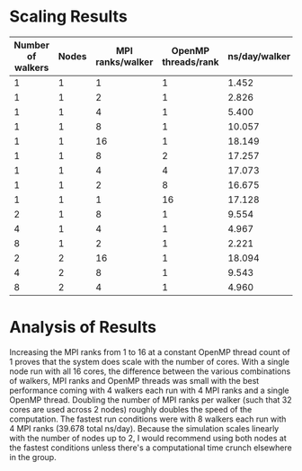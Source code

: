 # Scaling Results

|Number of walkers |Nodes |MPI ranks/walker |OpenMP threads/rank |ns/day/walker |total ns/day |
| ----- | ----- | ----- | ----- | ----- | ----- |
|1 |1 |1 |1 | 1.452 | 1.452 |
|1 |1 |2 |1 | 2.826 | 2.826 |
|1 |1 |4 |1 | 5.400 | 5.400 |
|1 |1 |8 |1 | 10.057 | 10.057 |
|1 |1 |16 |1 | 18.149 | 18.149 |
|1 |1 |8 |2 | 17.257 | 17.257 |
|1 |1 |4 |4 | 17.073 | 17.073 |
|1 |1 |2 |8 | 16.675 | 16.675 |
|1 |1 |1 |16 | 17.128 | 17.128 |
|2 |1 |8 |1 | 9.554 | 19.107 |
|4 |1 |4 |1 | 4.967 | 19.867 |
|8 |1 |2 |1 | 2.221 | 17.767 |
|2 |2 |16 |1 | 18.094 | 36.188 |
|4 |2 |8 |1 | 9.543 | 38.173 |
|8 |2 |4 |1 | 4.960 | 39.678 |


# Analysis of Results

Increasing the MPI ranks from 1 to 16 at a constant OpenMP thread count of 1 proves that the system does scale with the number of cores. With a single node run with all 16 cores, the difference between the various combinations of walkers, MPI ranks and OpenMP threads was small with the best performance coming with 4 walkers each run with 4 MPI ranks and a single OpenMP thread. Doubling the number of MPI ranks per walker (such that 32 cores are used across 2 nodes) roughly doubles the speed of the computation. The fastest run conditions were with 8 walkers each run with 4 MPI ranks (39.678 total ns/day). Because the simulation scales linearly with the number of nodes up to 2, I would recommend using both nodes at the fastest conditions unless there's a computational time crunch elsewhere in the group. 
